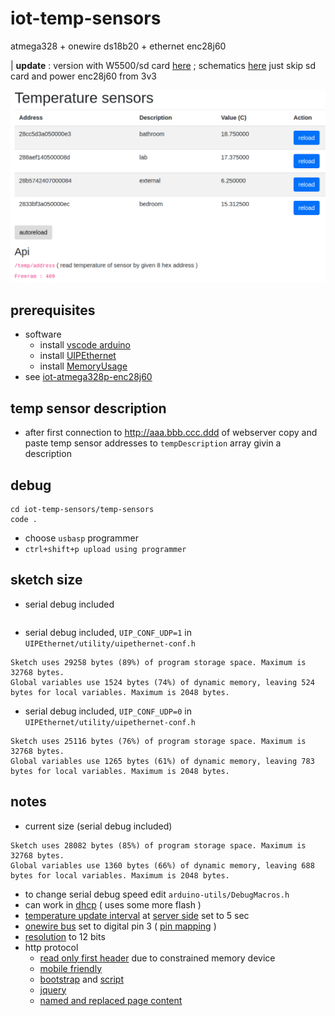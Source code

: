 # iot-temp-sensors

atmega328 + onewire ds18b20 + ethernet enc28j60

| **update** : version with W5500/sd card [here](https://github.com/devel0/iot-temp-sensors-sd-card) ; schematics [here](https://easyeda.com/editor#id=|7506cd41b26244d4b4f3a225eba49999) just skip sd card and power enc28j60 from 3v3

![img](doc/Selection_003.png)

## prerequisites

- software
  - install [vscode arduino](https://github.com/devel0/knowledge/blob/master/electronics/vscode-arduino.md)
  - install [UIPEthernet](https://github.com/UIPEthernet/UIPEthernet)
  - install [MemoryUsage](https://github.com/Locoduino/MemoryUsage)
- see [iot-atmega328p-enc28j60](https://github.com/devel0/iot-atmega328p-enc28j60/blob/master/README.md)

## temp sensor description

- after first connection to http://aaa.bbb.ccc.ddd of webserver copy and paste temp sensor addresses to `tempDescription` array givin a description

## debug

```
cd iot-temp-sensors/temp-sensors
code .
```

- choose `usbasp` programmer
- `ctrl+shift+p upload using programmer`

## sketch size

- serial debug included

```
```

- serial debug included, `UIP_CONF_UDP=1` in `UIPEthernet/utility/uipethernet-conf.h`

```
Sketch uses 29258 bytes (89%) of program storage space. Maximum is 32768 bytes.
Global variables use 1524 bytes (74%) of dynamic memory, leaving 524 bytes for local variables. Maximum is 2048 bytes.
```

- serial debug included, `UIP_CONF_UDP=0` in `UIPEthernet/utility/uipethernet-conf.h`

```
Sketch uses 25116 bytes (76%) of program storage space. Maximum is 32768 bytes.
Global variables use 1265 bytes (61%) of dynamic memory, leaving 783 bytes for local variables. Maximum is 2048 bytes.
```

## notes

- current size (serial debug included)

```
Sketch uses 28082 bytes (85%) of program storage space. Maximum is 32768 bytes.
Global variables use 1360 bytes (66%) of dynamic memory, leaving 688 bytes for local variables. Maximum is 2048 bytes.
```

- to change serial debug speed edit `arduino-utils/DebugMacros.h`
- can work in [dhcp](https://github.com/devel0/iot-temp-sensors/blob/c0d3a918df7af414b01e09c07f2cd6cc2e3d634d/temp-sensors/temp-sensors.ino#L62) ( uses some more flash )
- [temperature update interval](https://github.com/devel0/iot-temp-sensors/blob/c0d3a918df7af414b01e09c07f2cd6cc2e3d634d/temp-sensors/temp-sensors.ino#L23) at [server side](https://github.com/devel0/iot-temp-sensors/blob/c0d3a918df7af414b01e09c07f2cd6cc2e3d634d/temp-sensors/temp-sensors.ino#L354-L357) set to 5 sec
- [onewire bus](https://github.com/devel0/iot-temp-sensors/blob/c0d3a918df7af414b01e09c07f2cd6cc2e3d634d/temp-sensors/temp-sensors.ino#L25) set to digital pin 3 ( [pin mapping](https://www.arduino.cc/en/Hacking/PinMapping168) )
- [resolution](https://github.com/devel0/iot-temp-sensors/blob/c0d3a918df7af414b01e09c07f2cd6cc2e3d634d/temp-sensors/temp-sensors.ino#L110) to 12 bits
- http protocol
  - [read only first header](https://github.com/devel0/iot-temp-sensors/blob/c0d3a918df7af414b01e09c07f2cd6cc2e3d634d/temp-sensors/temp-sensors.ino#L158-L176) due to constrained memory device
  - [mobile friendly](https://github.com/devel0/iot-temp-sensors/blob/c0d3a918df7af414b01e09c07f2cd6cc2e3d634d/temp-sensors/temp-sensors.ino#L239)
  - [bootstrap](https://github.com/devel0/iot-temp-sensors/blob/c0d3a918df7af414b01e09c07f2cd6cc2e3d634d/temp-sensors/temp-sensors.ino#L240) and [script](https://github.com/devel0/iot-temp-sensors/blob/c0d3a918df7af414b01e09c07f2cd6cc2e3d634d/temp-sensors/temp-sensors.ino#L342)
  - [jquery](https://github.com/devel0/iot-temp-sensors/blob/c0d3a918df7af414b01e09c07f2cd6cc2e3d634d/temp-sensors/temp-sensors.ino#L341)
  - [named and replaced page content](https://github.com/devel0/iot-temp-sensors/blob/c0d3a918df7af414b01e09c07f2cd6cc2e3d634d/temp-sensors/temp-sensors.ino#L267-L269)
  
